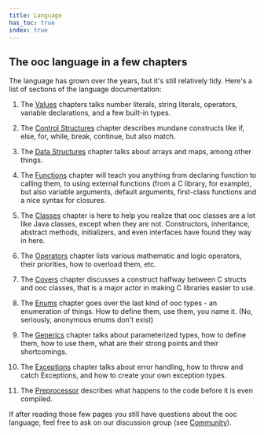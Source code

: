 ```yaml
---
title: Language
has_toc: true
index: true
---
```


## The ooc language in a few chapters

The language has grown over the years, but it's still relatively tidy.
Here's a list of sections of the language documentation:

 1. The [Values](/docs/lang/values/) chapters talks number literals, string
    literals, operators, variable declarations, and a few built-in types.

 2. The [Control Structures](/docs/lang/control-structures/) chapter describes
    mundane constructs like if, else, for, while, break, continue, but also
    match.

 3. The [Data Structures](/docs/lang/data-structures/) chapter talks about
    arrays and maps, among other things.

 4. The [Functions](/docs/lang/functions/) chapter will teach you anything
    from declaring function to calling them, to using external functions
    (from a C library, for example), but also variable arguments, default
    arguments, first-class functions and a nice syntax for closures.

 5. The [Classes](/docs/lang/classes/) chapter is here to help you realize
    that ooc classes are a lot like Java classes, except when they are not.
    Constructors, inheritance, abstract methods, initializers, and even
    interfaces have found they way in here.

 6. The [Operators](/docs/lang/operators/) chapter lists various mathematic
    and logic operators, their priorities, how to overload them, etc.

 7. The [Covers](/docs/lang/covers/) chapter discusses a construct halfway
    between C structs and ooc classes, that is a major actor in making C
    libraries easier to use.

 8. The [Enums](/docs/lang/enums/) chapter goes over the last kind of ooc
    types - an enumeration of things. How to define them, use them, you
    name it. (No, seriously, anonymous enums don't exist)

 9. The [Generics](/docs/lang/generics/) chapter talks about parameterized
    types, how to define them, how to use them, what are their strong points
    and their shortcomings.

 10. The [Exceptions](/docs/lang/exceptions/) chapter talks about error
    handling, how to throw and catch Exceptions, and how to create your own
    exception types.

 11. The [Preprocessor](/docs/lang/preprocessor/) describes what happens to
    the code before it is even compiled.

If after reading those few pages you still have questions about the ooc
language, feel free to ask on our discussion group (see
[Community](/community)).

